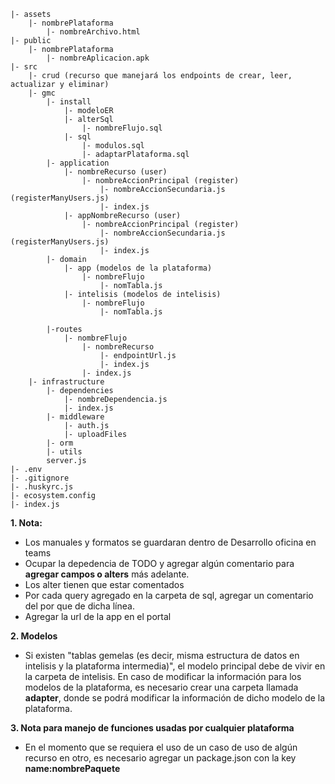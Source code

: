 ```
|- assets
    |- nombrePlataforma
        |- nombreArchivo.html
|- public
    |- nombrePlataforma
        |- nombreAplicacion.apk
|- src
    |- crud (recurso que manejará los endpoints de crear, leer, actualizar y eliminar)
    |- gmc
        |- install
            |- modeloER
            |- alterSql
                |- nombreFlujo.sql
            |- sql
                |- modulos.sql
                |- adaptarPlataforma.sql
        |- application
            |- nombreRecurso (user)
                |- nombreAccionPrincipal (register)
                    |- nombreAccionSecundaria.js (registerManyUsers.js)
                    |- index.js
            |- appNombreRecurso (user)
                |- nombreAccionPrincipal (register)
                    |- nombreAccionSecundaria.js (registerManyUsers.js)
                    |- index.js
        |- domain
            |- app (modelos de la plataforma)
                |- nombreFlujo
                    |- nomTabla.js
            |- intelisis (modelos de intelisis)
                |- nombreFlujo
                    |- nomTabla.js

        |-routes
            |- nombreFlujo
                |- nombreRecurso
                    |- endpointUrl.js
                    |- index.js
                |- index.js
    |- infrastructure
        |- dependencies
            |- nombreDependencia.js
            |- index.js
        |- middleware 
            |- auth.js
            |- uploadFiles
        |- orm
        |- utils
        server.js
|- .env
|- .gitignore
|- .huskyrc.js
|- ecosystem.config
|- index.js

```

**1. Nota:**

- Los manuales y formatos se guardaran dentro de Desarrollo oficina en teams
- Ocupar la depedencia de TODO y agregar algún comentario para **agregar campos o alters** más adelante.
- Los alter tienen que estar comentados
- Por cada query agregado en la carpeta de sql, agregar un comentario del por que de dicha línea.
- Agregar la url de la app en el portal

**2. Modelos**

- Si existen "tablas gemelas (es decir, misma estructura de datos en intelisis y la plataforma intermedia)", el modelo principal debe de vivir en la carpeta de intelisis. En caso de modificar la información para los modelos de la plataforma, es necesario crear una carpeta llamada **adapter**, donde se podrá modificar la información de dicho modelo de la plataforma.

**3. Nota para manejo de funciones usadas por cualquier plataforma**

- En el momento que se requiera el uso de un caso de uso de algún recurso en otro, es necesario agregar un package.json con la key **name:nombrePaquete**
